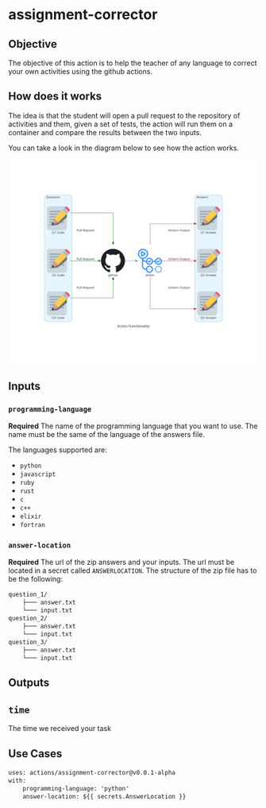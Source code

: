 # assignment-corrector

## Objective

The objective of this action is to help the teacher of any language to correct your own activities using the github actions.

## How does it works

The idea is that the student will open a pull request to the repository of activities and them, given a set of tests, the action will run them on a container and compare the results between the two inputs.

You can take a look in the diagram below to see how the action works.

![diagram](diagram/action_functionality.png)

## Inputs

### `programming-language`

**Required** The name of the programming language that you want to use.
The name must be the same of the language of the answers file.

The languages supported are:
- `python`
- `javascript`
- `ruby`
- `rust`
- `c`
- `c++`
- `elixir`
- `fortran`

### `answer-location`

**Required** The url of the zip answers and your inputs. The url must be located in a secret called `ANSWERLOCATION`.
The structure of the zip file has to be the following:

```
question_1/
    ├─── answer.txt
    └─── input.txt
question_2/
    ├─── answer.txt
    └─── input.txt
question_3/
    ├─── answer.txt
    └─── input.txt
```

## Outputs

## `time`

The time we received your task

## Use Cases

```
uses: actions/assignment-corrector@v0.0.1-alpha
with:
    programming-language: 'python'
    answer-location: ${{ secrets.AnswerLocation }}
```

